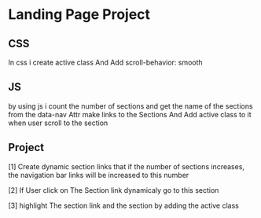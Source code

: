 # Landing Page Project

## CSS

In css i create active class
And Add scroll-behavior: smooth

## JS

by using js i count the number of sections
and get the name of the sections from the data-nav Attr
make links to the Sections
And Add active class to it when user scroll to the section

## Project

[1] Create dynamic section links that if the number of sections increases, the navigation bar links will be increased to this number

[2] If User click on The Section link dynamicaly go to this section

[3] highlight The section link and the section by adding the active class

